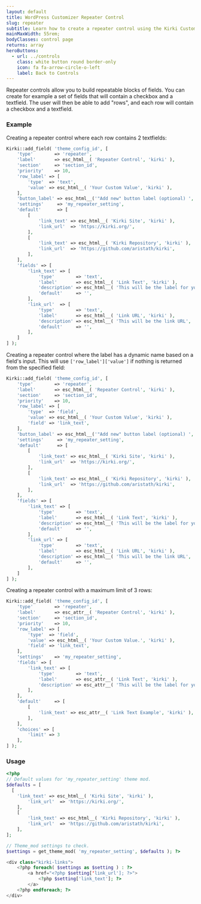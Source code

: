```yaml
---
layout: default
title: WordPress Customizer Repeater Control
slug: repeater
subtitle: Learn how to create a repeater control using the Kirki Customizer Framework.
mainMaxWidth: 55rem;
bodyClasses: control page
returns: array
heroButtons:
  - url: ../controls
    class: white button round border-only
    icon: fa fa-arrow-circle-o-left
    label: Back to Controls
---
```


Repeater controls allow you to build repeatable blocks of fields.
You can create for example a set of fields that will contain a checkbox and a textfield. The user will then be able to add "rows", and each row will contain a checkbox and a textfield.

### Example


Creating a repeater control where each row contains 2 textfields:

```php
Kirki::add_field( 'theme_config_id', [
	'type'        => 'repeater',
	'label'       => esc_html__( 'Repeater Control', 'kirki' ),
	'section'     => 'section_id',
	'priority'    => 10,
	'row_label' => [
		'type'  => 'text',
		'value' => esc_html__( 'Your Custom Value', 'kirki' ),
	],
	'button_label' => esc_html__('"Add new" button label (optional) ', 'kirki' ),
	'settings'     => 'my_repeater_setting',
	'default'      => [
		[
			'link_text' => esc_html__( 'Kirki Site', 'kirki' ),
			'link_url'  => 'https://kirki.org/',
		],
		[
			'link_text' => esc_html__( 'Kirki Repository', 'kirki' ),
			'link_url'  => 'https://github.com/aristath/kirki',
		],
	],
	'fields' => [
		'link_text' => [
			'type'        => 'text',
			'label'       => esc_html__( 'Link Text', 'kirki' ),
			'description' => esc_html__( 'This will be the label for your link', 'kirki' ),
			'default'     => '',
		],
		'link_url'  => [
			'type'        => 'text',
			'label'       => esc_html__( 'Link URL', 'kirki' ),
			'description' => esc_html__( 'This will be the link URL', 'kirki' ),
			'default'     => '',
		],
	]
] );
```

Creating a repeater control where the label has a dynamic name based on a field's input.  This will use `['row_label']['value']` if nothing is returned from the specified field:

```php
Kirki::add_field( 'theme_config_id', [
	'type'        => 'repeater',
	'label'       => esc_html__( 'Repeater Control', 'kirki' ),
	'section'     => 'section_id',
	'priority'    => 10,
	'row_label' => [
		'type'  => 'field',
		'value' => esc_html__( 'Your Custom Value', 'kirki' ),
		'field' => 'link_text',
	],
	'button_label' => esc_html__('"Add new" button label (optional) ', 'kirki' ),
	'settings'     => 'my_repeater_setting',
	'default'      => [
		[
			'link_text' => esc_html__( 'Kirki Site', 'kirki' ),
			'link_url'  => 'https://kirki.org/',
		],
		[
			'link_text' => esc_html__( 'Kirki Repository', 'kirki' ),
			'link_url'  => 'https://github.com/aristath/kirki',
		],
	],
	'fields' => [
		'link_text' => [
			'type'        => 'text',
			'label'       => esc_html__( 'Link Text', 'kirki' ),
			'description' => esc_html__( 'This will be the label for your link', 'kirki' ),
			'default'     => '',
		],
		'link_url' => [
			'type'        => 'text',
			'label'       => esc_html__( 'Link URL', 'kirki' ),
			'description' => esc_html__( 'This will be the link URL', 'kirki' ),
			'default'     => '',
		],
	]
] );
```

Creating a repeater control with a maximum limit of 3 rows:

```php
Kirki::add_field( 'theme_config_id', [
	'type'        => 'repeater',
	'label'       => esc_attr__( 'Repeater Control', 'kirki' ),
	'section'     => 'section_id',
	'priority'    => 10,
	'row_label' => [
		'type'  => 'field',
		'value' => esc_html__( 'Your Custom Value.', 'kirki' ),
		'field' => 'link_text',
	],
	'settings'    => 'my_repeater_setting',
	'fields' => [
		'link_text' => [
			'type'        => 'text',
			'label'       => esc_attr__( 'Link Text', 'kirki' ),
			'description' => esc_attr__( 'This will be the label for your link', 'kirki' ),
		],
	],
	'default'     => [
		[
			'link_text' => esc_attr__( 'Link Text Example', 'kirki' ),
		],
	],
	'choices' => [
		'limit' => 3
	],
] );
```

### Usage

```php
<?php
// Default values for 'my_repeater_setting' theme mod.
$defaults = [
  [
    'link_text' => esc_html__( 'Kirki Site', 'kirki' ),
		'link_url'  => 'https://kirki.org/',
	],
	[
		'link_text' => esc_html__( 'Kirki Repository', 'kirki' ),
		'link_url'  => 'https://github.com/aristath/kirki',
	],
];

// Theme_mod settings to check.
$settings = get_theme_mod( 'my_repeater_setting', $defaults ); ?>

<div class="kirki-links">
    <?php foreach( $settings as $setting ) : ?>
        <a href="<?php $setting['link_url']; ?>">
            <?php $setting['link_text']; ?>
        </a>
    <?php endforeach; ?>
</div>
```
